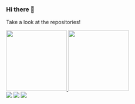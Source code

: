 ### Hi there 👋

Take a look at the repositories!

<!-- [My Linkedin 💼](https://www.linkedin.com/in/reinaldo-porte-peres-943523182/) -->

<div>
  <a align="center" href="https://github.com/reinaldoperes">
  <img height="165em" src="https://github-readme-stats.vercel.app/api?username=reinaldoperes&show_icons=true&include_all_commits=true&count_private=true&hide_border=false&theme=tokyonight"/>
  <img height="165em" src="https://github-readme-stats.vercel.app/api/top-langs/?username=reinaldoperes&layout=compact&custom_title=Most used languages&langs_count=10&include_all_commits=true&hide_progress=true&hide_border=false&theme=tokyonight"/>

</div>

<div> 
  <a href="https://instagram.com/reinaldoperes" target="_blank"><img src="https://img.shields.io/badge/-Instagram-%23E4405F?style=for-the-badge&logo=instagram&logoColor=white" target="_blank"></a>
  <a href = "mailto:rporteperes@gmail.com"><img src="https://img.shields.io/badge/-Gmail-%23333?style=for-the-badge&logo=gmail&logoColor=white" target="_blank"></a>
  <a href="https://www.linkedin.com/in/reinaldo-porte-peres-943523182" target="_blank"><img src="https://img.shields.io/badge/-LinkedIn-%230077B5?style=for-the-badge&logo=linkedin&logoColor=white" target="_blank"></a>
</div>


<!--
**reinaldoperes/reinaldoperes** is a ✨ _special_ ✨ repository because its `README.md` (this file) appears on your GitHub profile.

Here are some ideas to get you started:

- 🔭 I’m currently working on ...
- 🌱 I’m currently learning ...
- 👯 I’m looking to collaborate on ...
- 🤔 I’m looking for help with ...
- 💬 Ask me about ...
- 📫 How to reach me: ...
- 😄 Pronouns: ...
- ⚡ Fun fact: ...
-->
